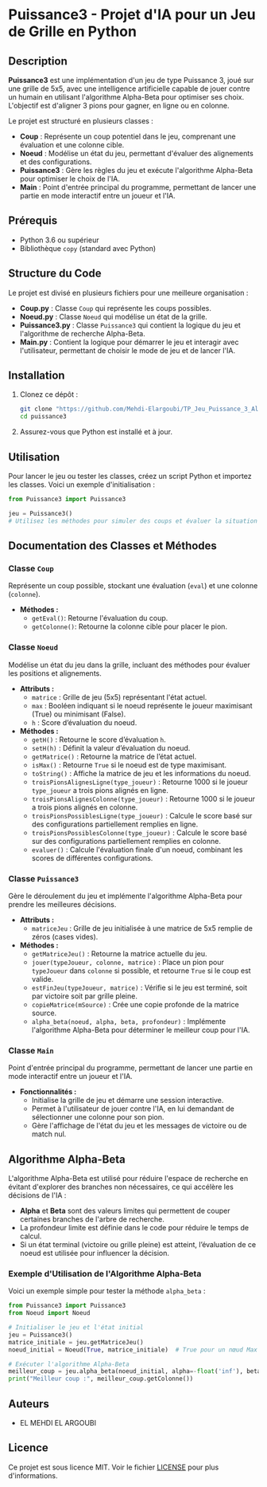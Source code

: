 # Puissance3 - Projet d'IA pour un Jeu de Grille en Python

## Description
**Puissance3** est une implémentation d'un jeu de type Puissance 3, joué sur une grille de 5x5, avec une intelligence artificielle capable de jouer contre un humain en utilisant l'algorithme Alpha-Beta pour optimiser ses choix. L'objectif est d'aligner 3 pions pour gagner, en ligne ou en colonne.

Le projet est structuré en plusieurs classes :
- **Coup** : Représente un coup potentiel dans le jeu, comprenant une évaluation et une colonne cible.
- **Noeud** : Modélise un état du jeu, permettant d'évaluer des alignements et des configurations.
- **Puissance3** : Gère les règles du jeu et exécute l'algorithme Alpha-Beta pour optimiser le choix de l'IA.
- **Main** : Point d'entrée principal du programme, permettant de lancer une partie en mode interactif entre un joueur et l'IA.

## Prérequis
- Python 3.6 ou supérieur
- Bibliothèque `copy` (standard avec Python)

## Structure du Code
Le projet est divisé en plusieurs fichiers pour une meilleure organisation :
- **Coup.py** : Classe `Coup` qui représente les coups possibles.
- **Noeud.py** : Classe `Noeud` qui modélise un état de la grille.
- **Puissance3.py** : Classe `Puissance3` qui contient la logique du jeu et l'algorithme de recherche Alpha-Beta.
- **Main.py** : Contient la logique pour démarrer le jeu et interagir avec l'utilisateur, permettant de choisir le mode de jeu et de lancer l'IA.

## Installation
1. Clonez ce dépôt :
   ```bash
   git clone "https://github.com/Mehdi-Elargoubi/TP_Jeu_Puissance_3_Algo_Alpha_Beta.git"
   cd puissance3
   ```
2. Assurez-vous que Python est installé et à jour.

## Utilisation
Pour lancer le jeu ou tester les classes, créez un script Python et importez les classes. Voici un exemple d'initialisation :

```python
from Puissance3 import Puissance3

jeu = Puissance3()
# Utilisez les méthodes pour simuler des coups et évaluer la situation
```

## Documentation des Classes et Méthodes

### Classe `Coup`
Représente un coup possible, stockant une évaluation (`eval`) et une colonne (`colonne`).
- **Méthodes :**
  - `getEval()`: Retourne l'évaluation du coup.
  - `getColonne()`: Retourne la colonne cible pour placer le pion.

### Classe `Noeud`
Modélise un état du jeu dans la grille, incluant des méthodes pour évaluer les positions et alignements.
- **Attributs :**
  - `matrice` : Grille de jeu (5x5) représentant l'état actuel.
  - `max` : Booléen indiquant si le noeud représente le joueur maximisant (True) ou minimisant (False).
  - `h` : Score d’évaluation du noeud.
- **Méthodes :**
  - `getH()` : Retourne le score d’évaluation `h`.
  - `setH(h)` : Définit la valeur d’évaluation du noeud.
  - `getMatrice()` : Retourne la matrice de l’état actuel.
  - `isMax()` : Retourne `True` si le noeud est de type maximisant.
  - `toString()` : Affiche la matrice de jeu et les informations du noeud.
  - `troisPionsAlignesLigne(type_joueur)` : Retourne 1000 si le joueur `type_joueur` a trois pions alignés en ligne.
  - `troisPionsAlignesColonne(type_joueur)` : Retourne 1000 si le joueur a trois pions alignés en colonne.
  - `troisPionsPossiblesLigne(type_joueur)` : Calcule le score basé sur des configurations partiellement remplies en ligne.
  - `troisPionsPossiblesColonne(type_joueur)` : Calcule le score basé sur des configurations partiellement remplies en colonne.
  - `evaluer()` : Calcule l'évaluation finale d'un noeud, combinant les scores de différentes configurations.

### Classe `Puissance3`
Gère le déroulement du jeu et implémente l'algorithme Alpha-Beta pour prendre les meilleures décisions.
- **Attributs :**
  - `matriceJeu` : Grille de jeu initialisée à une matrice de 5x5 remplie de zéros (cases vides).
- **Méthodes :**
  - `getMatriceJeu()` : Retourne la matrice actuelle du jeu.
  - `jouer(typeJoueur, colonne, matrice)` : Place un pion pour `typeJoueur` dans `colonne` si possible, et retourne `True` si le coup est valide.
  - `estFinJeu(typeJoueur, matrice)` : Vérifie si le jeu est terminé, soit par victoire soit par grille pleine.
  - `copieMatrice(mSource)` : Crée une copie profonde de la matrice source.
  - `alpha_beta(noeud, alpha, beta, profondeur)` : Implémente l'algorithme Alpha-Beta pour déterminer le meilleur coup pour l'IA.

### Classe `Main`
Point d'entrée principal du programme, permettant de lancer une partie en mode interactif entre un joueur et l'IA.
- **Fonctionnalités :**
  - Initialise la grille de jeu et démarre une session interactive.
  - Permet à l'utilisateur de jouer contre l'IA, en lui demandant de sélectionner une colonne pour son pion.
  - Gère l'affichage de l'état du jeu et les messages de victoire ou de match nul.

## Algorithme Alpha-Beta
L'algorithme Alpha-Beta est utilisé pour réduire l'espace de recherche en évitant d'explorer des branches non nécessaires, ce qui accélère les décisions de l'IA :
- **Alpha** et **Beta** sont des valeurs limites qui permettent de couper certaines branches de l'arbre de recherche.
- La profondeur limite est définie dans le code pour réduire le temps de calcul.
- Si un état terminal (victoire ou grille pleine) est atteint, l’évaluation de ce noeud est utilisée pour influencer la décision.

### Exemple d'Utilisation de l'Algorithme Alpha-Beta
Voici un exemple simple pour tester la méthode `alpha_beta` :

```python
from Puissance3 import Puissance3
from Noeud import Noeud

# Initialiser le jeu et l'état initial
jeu = Puissance3()
matrice_initiale = jeu.getMatriceJeu()
noeud_initial = Noeud(True, matrice_initiale)  # True pour un nœud Max (IA)

# Exécuter l'algorithme Alpha-Beta
meilleur_coup = jeu.alpha_beta(noeud_initial, alpha=-float('inf'), beta=float('inf'), profondeur=3)
print("Meilleur coup :", meilleur_coup.getColonne())
```

## Auteurs
- EL MEHDI EL ARGOUBI

## Licence
Ce projet est sous licence MIT. Voir le fichier [LICENSE](LICENSE) pour plus d'informations.
